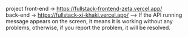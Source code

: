 project front-end -> https://fullstack-frontend-zeta.vercel.app/                    
back-end -> https://fullstack-xi-khaki.vercel.app/  --> If the API running message appears on the screen, it means it is working without any problems, otherwise, if you report the problem, it will be resolved.
